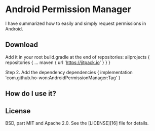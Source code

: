 Android Permission Manager
=====

I have summarized how to easily and simply request permissions in Android.


Download
--------

Add it in your root build.gradle at the end of repositories:
	allprojects {
		repositories {
			...
			maven { url 'https://jitpack.io' }
		}
	}
  
Step 2. Add the dependency
	dependencies {
	        implementation 'com.github.ho-won:AndroidPermissionManager:Tag'
	}
  
  
How do I use it?
-------------------


License
-------
BSD, part MIT and Apache 2.0. See the [LICENSE][16] file for details.
